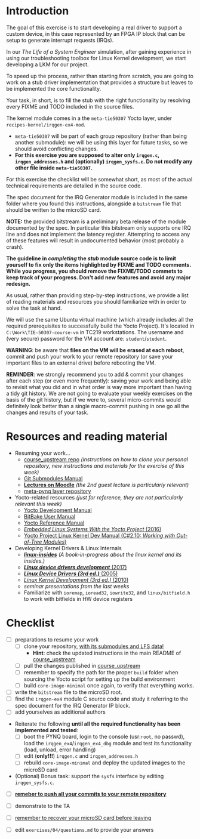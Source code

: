# Introduction

The goal of this exercise is to start developing a real driver to support a custom device, in this case represented by an FPGA IP block that can be setup to generate interrupt requests (IRQs).

In our *The Life of a System Engineer* simulation, after gaining experience in using our troubleshooting toolbox for Linux Kernel development, we start developing a LKM for our project.

To speed up the process, rather than starting from scratch, you are going to work on a stub driver implementation that provides a structure but leaves to be implemented the core functionality.

Your task, in short, is to fill the stub with the right functionality by resolving every FIXME and TODO included in the source files.

The kernel module comes in a the `meta-tie50307` Yocto layer, under `recipes-kernel/irqgen-ex4-mod`.
- `meta-tie50307` will be part of each group repository (rather than being another submodule): we will be using this layer for future tasks, so we should avoid conflicting changes.
- **For this exercise you are supposed to alter only `irqgen.c`, `irqgen_addresses.h` and (optionally) `irqgen_sysfs.c`. Do not modify any other file inside `meta-tie50307`.**

For this exercise the checklist will be somewhat short, as most of the actual technical requirements are detailed in the source code.

The spec document for the IRQ Generator module is included in the same folder where you found this instructions, alongside a `bitstream` file that should be written to the microSD card.

**NOTE:** the provided bitstream is a preliminary beta release of the module documented by the spec. In particular this bitstream only supports one IRQ line and does not implement the latency register. Attempting to access any of these features will result in undocumented behavior (most probably a crash).

**The guideline in *completing* the *stub* module source code is to limit yourself to fix only the items highlighted by FIXME and TODO comments. While you progress, you should remove the FIXME/TODO commets to keep track of your progress. Don't add new features and avoid any major redesign.**

As usual, rather than providing step-by-step instructions, we provide a list of reading materials and resources you should familiarize with in order to solve the task at hand.

We will use the same Ubuntu virtual machine (which already includes all the required prerequisites to successfully build the Yocto Project).
It's located in `C:\Work\TIE-50307-course-vm` in TC219 workstations.
The username and (very secure) password for the VM account are: `student`/`student`.

**WARNING**: be aware that **files on the VM will be erased at each reboot**, commit and push your work to your remote repository (or save your important files to an external drive) before rebooting the VM.

**REMINDER**: we strongly recommend you to add & commit your changes after each step (or even more frequently): saving your work and being able to revisit what you did and in what order is way more important than having a tidy git history. We are not going to evaluate your weekly exercises on the basis of the git history, but if we were to, several micro-commits would definitely look better than a single macro-commit pushing in one go all the changes and results of your task.


# Resources and reading material

- Resuming your work...
  - [course_upstream repo][course_upstream] *(instructions on how to clone your personal repository, new instructions and materials for the exercise of this week)*
  - [Git Submodules Manual][Git_Submodules]
  - [**Lectures on Moodle**][moodle.tie50307] *(the 2nd guest lecture is particularly relevant)*
  - [meta-pynq layer repository][meta-pynq]
- Yocto-related resources *(just for reference, they are not particularly relevant this week)*
  - [Yocto Development Manual][YoctoDEVMAN:cha4]
  - [BitBake User Manual][bitbakeUSRMAN]
  - [Yocto Reference Manual][YoctoREFMAN]
  - [*Embedded Linux Systems With the Yocto Project* (2016)][book:YOCTO:2016]
  - [Yocto Project Linux Kernel Dev Manual (C#2.10: *Working with Out-of-Tree Modules*)][YoctoKDEVMAN:sec2.10]
- Developing Kernel Drivers & Linux Internals
  - [***linux-insides***][book:linux-insides] *(A book-in-progress about the linux kernel and its insides.)*
  - [***Linux device drivers development*** (2017)][book:LDDD:2017]
  - [***Linux Device Drivers (3rd ed.)*** (2005)][book:LDD3:2005]
  - [*Linux Kernel Development (3rd ed.)* (2010)][book:LKD:2010]
  - *seminar presentations from the last weeks*
  - Familiarize with `ioremap`, `ioread32`, `iowrite32`, and `linux/bitfield.h` to work with bitfields in HW device registers


# Checklist

- [ ] preparations to resume your work
  - [ ] clone your repository, <u>with its submodules and LFS data!</u>
    - **Hint**: check the updated instructions in the main README of [course_upstream]
  - [ ] pull the changes published in [course_upstream]
  - [ ] remember to specify the path for the proper `build` folder when sourcing the Yocto script for setting up the build environment
  - [ ] build `core-image-minimal` once again, to verify that everything works.
- [ ] write the `bitstream` file to the microSD root.
- [ ] find the `irqgen-ex4` module C source code and study it referring to the spec document for the IRQ Generator IP block.
- [ ] add yourselves as additional authors
- Reiterate the following **until all the required functionality has been implemented and tested**:
  - [ ] boot the PYNQ board, login to the console (usr:`root`, no passwd), load the `irqgen_ex4`/`irqgen_ex4_dbg` module and test its functionality (load, unload, error handling)
  - [ ] edit (**only!!!**) `irqgen.c` and `irqgen_addresses.h`
  - [ ] rebuild `core-image-minimal` and deploy the updated images to the microSD card
- (Optional) Bonus task: support the `sysfs` interface by editing `irqgen_sysfs.c`.
- [ ] <u>**remeber to push all your commits to your remote repository**</u>
- [ ] demonstrate to the TA
- [ ] <u>remember to recover your microSD card before leaving</u>
- [ ] edit `exercises/04/questions.md` to provide your answers


[course_upstream]: https://course-gitlab.tut.fi/tie-50307-rt-systems-2018/course_upstream
[Git_Submodules]: https://git-scm.com/book/en/v2/Git-Tools-Submodules
[YoctoQS]: https://www.yoctoproject.org/docs/2.4.3/yocto-project-qs/yocto-project-qs.html
[moodle.tie50307]: https://moodle2.tut.fi/course/view.php?id=11830
[YoctoDEVMAN:cha4]: https://www.yoctoproject.org/docs/2.4.3/dev-manual/dev-manual.html#extendpoky
[YoctoREFMAN]: https://www.yoctoproject.org/docs/2.4.3/ref-manual/ref-manual.html
[YoctoKDEVMAN:sec2.10]: https://www.yoctoproject.org/docs/2.4.3/kernel-dev/kernel-dev.html#working-with-out-of-tree-modules
[bitbakeUSRMAN]: https://www.yoctoproject.org/docs/2.4.3/bitbake-user-manual/bitbake-user-manual.html
[PYNQ-Z1-REFMAN]: https://reference.digilentinc.com/_media/reference/programmable-logic/pynq-z1/pynq-rm.pdf
[meta-pynq]: https://course-gitlab.tut.fi/tie-50307-rt-systems-2018/meta-pynq
[book:LDDD:2017]: https://tut.finna.fi/Record/tutcat.256856
[book:LDD3:2005]: https://tut.finna.fi/Record/tutcat.256859
[book:LKD:2010]: https://tut.finna.fi/Record/tutcat.256860
[book:YOCTO:2016]: https://tut.finna.fi/Record/tutcat.256857
[book:linux-insides]: https://0xax.gitbooks.io/linux-insides/content/index.html
